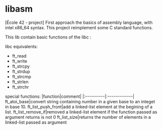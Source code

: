 # libasm
[École 42 - project] First approach the basics of assembly language, with intel x86_64 syntax. This project reimplement some C standard functions.

This lib contain basic functions of the libc :

libc equivalents:

- ft_read
- ft_write
- ft_strcpy
- ft_strdup
- ft_strcmp
- ft_strlen
- ft_strchr

special functions:
|function|comment|
|:----------|:-------------|
ft_atoi_base|convert string containing number in a given base to an integet in base 10.
ft_list_push_front|add a linked-list element at the begining of a list.
ft_list_remove_if|removed a linked-list element if the function passed as argument returns is not 0
ft_list_size|returns the number of elements in a linked-list passed as argument

